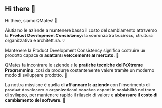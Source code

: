 ## Hi there 👋

Hi there, siamo QMates! 👋

Aiutiamo le aziende a mantenere basso il costo del cambiamento attraverso la **Product Development Consistency**: la coerenza tra business, struttura organizzativa e architettura. 💡

Mantenere la Product Development Consistency significa costruire un prodotto capace di **adattarsi velocemente al mercato**. 🌈

QMates fa incontrare le aziende e le **pratiche tecniche dell'eXtreme Programming**, così da produrre costantemente valore tramite un moderno modo di sviluppare prodotto. 🚀

La nostra missione è quella di **affiancare le aziende** con l'inserimento di product developers e organizational coaches esperti in scalabilità nei team di sviluppo, per mantenere rapido il rilascio di valore e **abbassare il costo di cambiamento del software**. 🧙
